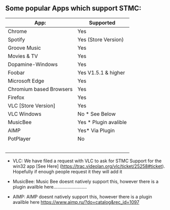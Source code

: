 ## Some popular Apps which support STMC:
 
 | App:                            | Supported         |
|---------------------------------|-------------------|
| Chrome                          | Yes               |
| Spotify                         | Yes (Store Version)|
| Groove Music                    | Yes               |
| Movies & TV                     | Yes               |
| Dopamine-Windows                | Yes               |
| Foobar                          | Yes V1.5.1 & higher |
| Microsoft Edge                  | Yes               |
| Chromium based Browsers         | Yes               |
| Firefox                         | Yes               |
| VLC [Store Version]             | Yes               |
| VLC Windows                     | No * See Below    |
| MusicBee                        | Yes * Plugin avalible|
| AIMP                            | Yes* Via Plugin   |
| PotPlayer                       | No                |
|                                 |                   |
|                                 |                   |
|                                 |                   |
|                                 |                   |
|                                 |                   |


* VLC: We have filed a request with VLC to ask for STMC Support for the win32 app [See Here] (https://trac.videolan.org/vlc/ticket/25258#ticket). Hopefully if enough people request it they will add it  

* MusicBee: Music Bee doesnt natively support this, however there is a plugin availble here..........................

* AIMP: AIMP doesnt natively support this, however there is a plugin availble here https://www.aimp.ru/?do=catalog&rec_id=1097
